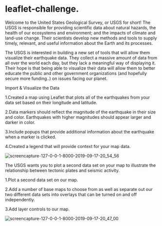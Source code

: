 # leaflet-challenge.

Welcome to the United States Geological Survey, or USGS for short! The USGS is responsible for providing scientific data about natural hazards, the health of our ecosystems and environment; and the impacts of climate and land-use change. Their scientists develop new methods and tools to supply timely, relevant, and useful information about the Earth and its processes. 

The USGS is interested in building a new set of tools that will allow them visualize their earthquake data. They collect a massive amount of data from all over the world each day, but they lack a meaningful way of displaying it. Their hope is that being able to visualize their data will allow them to better educate the public and other government organizations (and hopefully secure more funding..) on issues facing our planet.

Import & Visualize the Data

1.Created a map using Leaflet that plots all of the earthquakes from your data set based on their longitude and latitude.

2.Data markers should reflect the magnitude of the earthquake in their size and color. Earthquakes with higher magnitudes should appear larger and darker in color.

3.Include popups that provide additional information about the earthquake when a marker is clicked.

4.Created a legend that will provide context for your map data.


![screencapture-127-0-0-1-8000-2019-09-17-20_54_56](https://user-images.githubusercontent.com/50187921/65101302-055bda80-d98e-11e9-810e-7b594ecab84c.png)


The USGS wants you to plot a second data set on your map to illustrate the relationship between tectonic plates and seismic activity.

1.Plot a second data set on our map.

2.Add a number of base maps to choose from as well as separate out our two different data sets into overlays that can be turned on and off independently.

3.Add layer controls to our map.


![screencapture-127-0-0-1-8000-2019-09-17-20_47_00](https://user-images.githubusercontent.com/50187921/65099055-00e2f200-d98d-11e9-9dd4-ca52232e9dcd.png)
